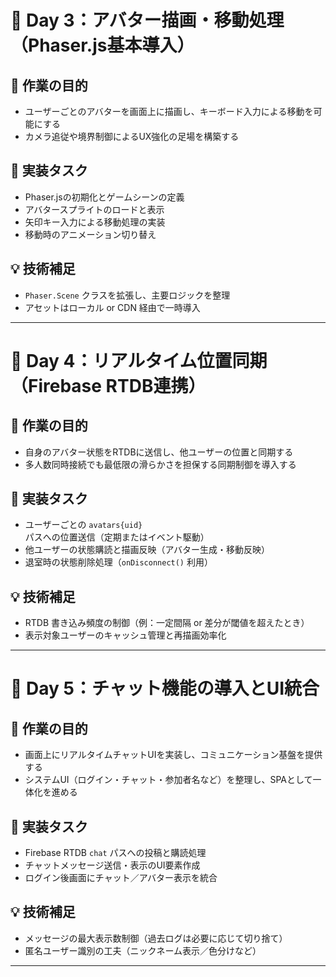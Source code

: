 # 📅 Day 3：アバター描画・移動処理（Phaser.js基本導入）

## 🎯 作業の目的
- ユーザーごとのアバターを画面上に描画し、キーボード入力による移動を可能にする
- カメラ追従や境界制御によるUX強化の足場を構築する

## 🔧 実装タスク
- Phaser.jsの初期化とゲームシーンの定義
- アバタースプライトのロードと表示
- 矢印キー入力による移動処理の実装
- 移動時のアニメーション切り替え

## 💡 技術補足
- `Phaser.Scene` クラスを拡張し、主要ロジックを整理
- アセットはローカル or CDN 経由で一時導入

---

# 📅 Day 4：リアルタイム位置同期（Firebase RTDB連携）

## 🎯 作業の目的
- 自身のアバター状態をRTDBに送信し、他ユーザーの位置と同期する
- 多人数同時接続でも最低限の滑らかさを担保する同期制御を導入する

## 🔧 実装タスク
- ユーザーごとの `avatars{uid}` パスへの位置送信（定期またはイベント駆動）
- 他ユーザーの状態購読と描画反映（アバター生成・移動反映）
- 退室時の状態削除処理（`onDisconnect()` 利用）

## 💡 技術補足
- RTDB 書き込み頻度の制御（例：一定間隔 or 差分が閾値を超えたとき）
- 表示対象ユーザーのキャッシュ管理と再描画効率化

---

# 📅 Day 5：チャット機能の導入とUI統合

## 🎯 作業の目的
- 画面上にリアルタイムチャットUIを実装し、コミュニケーション基盤を提供する
- システムUI（ログイン・チャット・参加者名など）を整理し、SPAとして一体化を進める

## 🔧 実装タスク
- Firebase RTDB `chat` パスへの投稿と購読処理
- チャットメッセージ送信・表示のUI要素作成
- ログイン後画面にチャット／アバター表示を統合

## 💡 技術補足
- メッセージの最大表示数制御（過去ログは必要に応じて切り捨て）
- 匿名ユーザー識別の工夫（ニックネーム表示／色分けなど）

---
